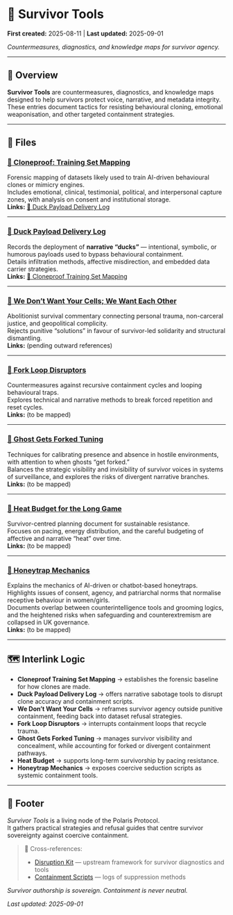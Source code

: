 # 🧬 Survivor Tools

**First created:** 2025-08-11 | **Last updated:** 2025-09-01

*Countermeasures, diagnostics, and knowledge maps for survivor agency.*

---

## 📌 Overview  
**Survivor Tools** are countermeasures, diagnostics, and knowledge maps designed to help survivors protect voice, narrative, and metadata integrity.  
These entries document tactics for resisting behavioural cloning, emotional weaponisation, and other targeted containment strategies.  

---

## 📂 Files  

### [🧬 Cloneproof: Training Set Mapping](./🧬_cloneproof_training_set_mapping.md)  
Forensic mapping of datasets likely used to train AI-driven behavioural clones or mimicry engines.  
Includes emotional, clinical, testimonial, political, and interpersonal capture zones, with analysis on consent and institutional storage.  
**Links:** [🦆 Duck Payload Delivery Log](./🦆_duck_payload_delivery_log.md)

---

### [🦆 Duck Payload Delivery Log](./🦆_duck_payload_delivery_log.md)  
Records the deployment of **narrative “ducks”** — intentional, symbolic, or humorous payloads used to bypass behavioural containment.  
Details infiltration methods, affective misdirection, and embedded data carrier strategies.  
**Links:** [🧬 Cloneproof Training Set Mapping](./🧬_cloneproof_training_set_mapping.md)

---

### [🧬 We Don’t Want Your Cells; We Want Each Other](./🧬_we_dont_want_your_cells_we_want_each_other.md)  
Abolitionist survival commentary connecting personal trauma, non-carceral justice, and geopolitical complicity.  
Rejects punitive “solutions” in favour of survivor-led solidarity and structural dismantling.  
**Links:** (pending outward references)

---

### [🧬 Fork Loop Disruptors](./🧬_fork_loop_disruptors.md)  
Countermeasures against recursive containment cycles and looping behavioural traps.  
Explores technical and narrative methods to break forced repetition and reset cycles.  
**Links:** (to be mapped)

---

### [👻 Ghost Gets Forked Tuning](./👻_ghost_gets_forked_tuning.md)  
Techniques for calibrating presence and absence in hostile environments, with attention to when ghosts “get forked.”  
Balances the strategic visibility and invisibility of survivor voices in systems of surveillance, and explores the risks of divergent narrative branches.  
**Links:** (to be mapped)

---

### [🧬 Heat Budget for the Long Game](./🧬_heat_budget_for_the_long_game.md)  
Survivor-centred planning document for sustainable resistance.  
Focuses on pacing, energy distribution, and the careful budgeting of affective and narrative “heat” over time.  
**Links:** (to be mapped)

---

### [🧬 Honeytrap Mechanics](./🧬_honeytrap_mechanics.md)  
Explains the mechanics of AI-driven or chatbot-based honeytraps.  
Highlights issues of consent, agency, and patriarchal norms that normalise receptive behaviour in women/girls.  
Documents overlap between counterintelligence tools and grooming logics, and the heightened risks when safeguarding and counterextremism are collapsed in UK governance.  
**Links:** (to be mapped)

---

## 🗺️ Interlink Logic  
- **Cloneproof Training Set Mapping** → establishes the forensic baseline for how clones are made.  
- **Duck Payload Delivery Log** → offers narrative sabotage tools to disrupt clone accuracy and containment scripts.  
- **We Don’t Want Your Cells** → reframes survivor agency outside punitive containment, feeding back into dataset refusal strategies.  
- **Fork Loop Disruptors** → interrupts containment loops that recycle trauma.  
- **Ghost Gets Forked Tuning** → manages survivor visibility and concealment, while accounting for forked or divergent containment pathways.  
- **Heat Budget** → supports long-term survivorship by pacing resistance.  
- **Honeytrap Mechanics** → exposes coercive seduction scripts as systemic containment tools.  

---

## 🏮 Footer  

*Survivor Tools* is a living node of the Polaris Protocol.  
It gathers practical strategies and refusal guides that centre survivor sovereignty against coercive containment.  

> 📡 Cross-references:  
> - [Disruption Kit](../) — upstream framework for survivor diagnostics and tools  
> - [Containment Scripts](../Containment_Scripts/) — logs of suppression methods  

*Survivor authorship is sovereign. Containment is never neutral.*  

_Last updated: 2025-09-01_
